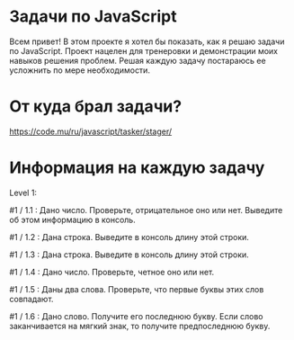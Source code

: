 # Задачи по JavaScript

Всем привет! В этом проекте я хотел бы показать, как я решаю задачи по JavaScript. Проект нацелен для тренеровки и демонстрации моих навыков решения проблем. Решая каждую задачу постараюсь ее усложнить по мере необходимости. 

# От куда брал задачи?

https://code.mu/ru/javascript/tasker/stager/

# Информация на каждую задачу

Level 1: 

#1 / 1.1 : Дано число. Проверьте, отрицательное оно или нет. Выведите об этом информацию в консоль.

#1 / 1.2 : Дана строка. Выведите в консоль длину этой строки.

#1 / 1.3 : Дана строка. Выведите в консоль длину этой строки.

#1 / 1.4 : Дано число. Проверьте, четное оно или нет.

#1 / 1.5 : Даны два слова. Проверьте, что первые буквы этих слов совпадают.

#1 / 1.6 : Дано слово. Получите его последнюю букву. Если слово заканчивается на мягкий знак, то получите предпоследнюю букву.
